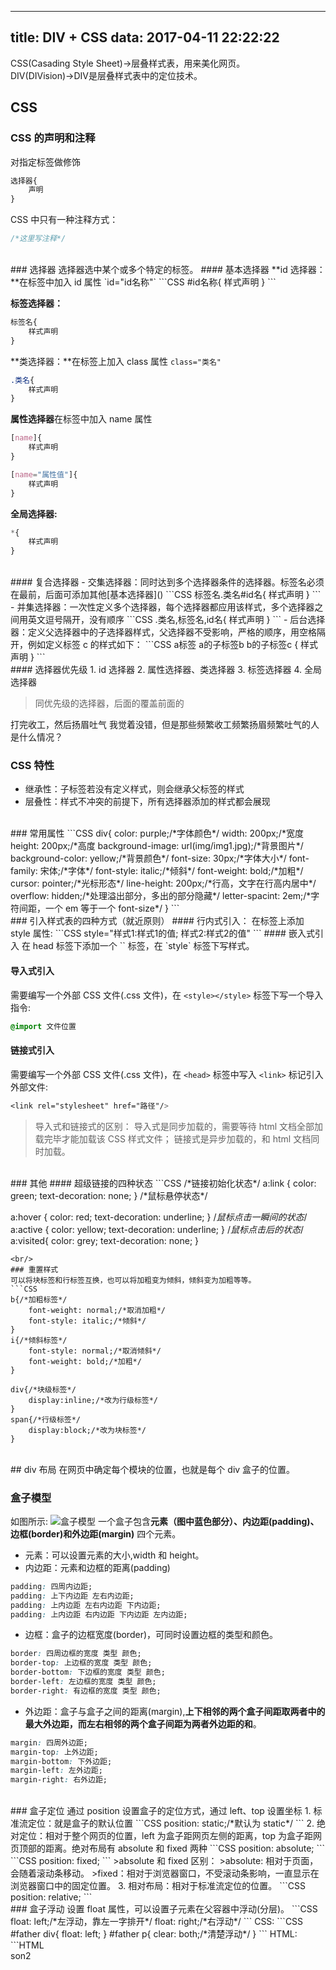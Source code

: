 ---
title: DIV + CSS
data: 2017-04-11 22:22:22
----

CSS(Casading Style Sheet)→层叠样式表，用来美化网页。
DIV(DIVision)→DIV是层叠样式表中的定位技术。

<!--more-->

## CSS
### CSS 的声明和注释
对指定标签做修饰
```CSS
选择器{
	声明
}
```

CSS 中只有一种注释方式：
```CSS
/*这里写注释*/
```

<br/>
### 选择器
选择器选中某个或多个特定的标签。
#### 基本选择器
**id 选择器：**在标签中加入 id 属性 `id="id名称"`
```CSS
#id名称{
	样式声明
}
```

**标签选择器：**
```CSS
标签名{
	样式声明
}
```

**类选择器：**在标签上加入 class 属性 `class="类名"`
```CSS
.类名{
	样式声明
}
```

**属性选择器**在标签中加入 name 属性
```CSS
[name]{
	样式声明
}

[name="属性值"]{
	样式声明
}
```

**全局选择器:**
```CSS
*{
	样式声明
}
```

<br/>
#### 复合选择器
- 交集选择器：同时达到多个选择器条件的选择器。标签名必须在最前，后面可添加其他[基本选择器]()
```CSS
标签名.类名#id名{
	样式声明
}
```
- 并集选择器：一次性定义多个选择器，每个选择器都应用该样式，多个选择器之间用英文逗号隔开，没有顺序
```CSS
.类名,标签名,id名{
	样式声明
}
```
- 后台选择器：定义父选择器中的子选择器样式，父选择器不受影响，严格的顺序，用空格隔开，例如定义标签 c 的样式如下：
```CSS
a标签 a的子标签b b的子标签c {
	样式声明
}
```

<br/>
#### 选择器优先级
1. id 选择器
2. 属性选择器、类选择器
3. 标签选择器
4. 全局选择器

>同优先级的选择器，后面的覆盖前面的


 打完收工，然后扬眉吐气 我觉着没错，但是那些频繁收工频繁扬眉频繁吐气的人是什么情况？
<br/>
### CSS 特性
- 继承性：子标签若没有定义样式，则会继承父标签的样式
- 层叠性：样式不冲突的前提下，所有选择器添加的样式都会展现

<br/>
### 常用属性
```CSS
div{
	color: purple;/*字体颜色*/
	width: 200px;/*宽度
	height: 200px;/*高度
	background-image: url(img/img1.jpg);/*背景图片*/
	background-color: yellow;/*背景颜色*/
	font-size: 30px;/*字体大小*/
	font-family: 宋体;/*字体*/
	font-style: italic;/*倾斜*/
	font-weight: bold;/*加粗*/
	cursor: pointer;/*光标形态*/
	line-height: 200px;/*行高，文字在行高内居中*/
	overflow: hidden;/*处理溢出部分，多出的部分隐藏*/
	letter-spacint: 2em;/*字符间距，一个 em 等于一个 font-size*/
}
```

<br/>
### 引入样式表的四种方式（就近原则）
#### 行内式引入：
在标签上添加 style 属性:
```CSS
style="样式1:样式1的值; 样式2:样式2的值"
```
#### 嵌入式引入
在 head 标签下添加一个 `<style></style>` 标签，在 `style` 标签下写样式。

#### 导入式引入
需要编写一个外部 CSS 文件(.css 文件)，在 `<style></style>` 标签下写一个导入指令:
```CSS
@import 文件位置
``` 

#### 链接式引入
需要编写一个外部 CSS 文件(.css 文件)，在 `<head>` 标签中写入 `<link>` 标记引入外部文件:
```CSS
<link rel="stylesheet" href="路径"/>
```

>导入式和链接式的区别：
>导入式是同步加载的，需要等待 html 文档全部加载完毕才能加载该 CSS 样式文件；
>链接式是异步加载的，和 html 文档同时加载。

<br/>
### 其他
#### 超级链接的四种状态
```CSS
/*链接初始化状态*/
a:link {
	color: green;
	text-decoration: none;
}
/*鼠标悬停状态*/

a:hover {
	color: red;
	text-decoration: underline;
}
/*鼠标点击一瞬间的状态*/
a:active {
	color: yellow;
	text-decoration: underline;
}
/*鼠标点击后的状态*/
a:visited{
	color: grey;
	text-decoration: none;
}
```
<br/>
### 重置样式
可以将块标签和行标签互换，也可以将加粗变为倾斜，倾斜变为加粗等等。
```CSS
b{/*加粗标签*/
	font-weight: normal;/*取消加粗*/
	font-style: italic;/*倾斜*/
}
i{/*倾斜标签*/
	font-style: normal;/*取消倾斜*/
	font-weight: bold;/*加粗*/
}

div{/*块级标签*/
	display:inline;/*改为行级标签*/
}
span{/*行级标签*/
	display:block;/*改为块标签*/
}
```

<br/>
## div 布局
在网页中确定每个模块的位置，也就是每个 div 盒子的位置。

### 盒子模型
如图所示:
![盒子模型](http://wx4.sinaimg.cn/mw690/a6e9cb00ly1feiqdjhq12j205l05qwe9.jpg)
一个盒子包含**元素（图中蓝色部分）、内边距(padding)、边框(border)和外边距(margin)** 四个元素。
- 元素：可以设置元素的大小,width 和 height。
- 内边距：元素和边框的距离(padding)
```CSS
padding: 四周内边距;
padding: 上下内边距 左右内边距;
padding: 上内边距 左右内边距 下内边距;
padding: 上内边距 右内边距 下内边距 左内边距;
```
- 边框：盒子的边框宽度(border)，可同时设置边框的类型和颜色。
```CSS
border: 四周边框的宽度 类型 颜色;
border-top: 上边框的宽度 类型 颜色;
border-bottom: 下边框的宽度 类型 颜色;
border-left: 左边框的宽度 类型 颜色;
border-right: 有边框的宽度 类型 颜色;
```
- 外边距：盒子与盒子之间的距离(margin),**上下相邻的两个盒子间距取两者中的最大外边距，而左右相邻的两个盒子间距为两者外边距的和**。
```CSS
margin: 四周外边距;
margin-top: 上外边距;
margin-bottom: 下外边距;
margin-left: 左外边距;
margin-right: 右外边距;
```

<br/>
### 盒子定位
通过 position 设置盒子的定位方式，通过 left、top 设置坐标
1. 标准流定位：就是盒子的默认位置
```CSS
position: static;/*默认为 static*/
```
2. 绝对定位：相对于整个网页的位置，left 为盒子距网页左侧的距离，top 为盒子距网页顶部的距离。绝对布局有 absolute 和 fixed 两种
```CSS
position: absolute;
```
```CSS
position: fixed;
```
>absolute 和 fixed 区别：
>absolute: 相对于页面，会随着滚动条移动。
>fixed：相对于浏览器窗口，不受滚动条影响，一直显示在浏览器窗口中的固定位置。
3. 相对布局：相对于标准流定位的位置。
```CSS
position: relative;
```

<br/>
### 盒子浮动
设置 float 属性，可以设置子元素在父容器中浮动(分层)。
```CSS
float: left;/*左浮动，靠左一字排开*/
float: right;/*右浮动*/
```
CSS:
```CSS
#father div{
	float: left;
}
#father p{
	clear: both;/*清楚浮动*/
}
```
HTML:
```HTML
<div id="father">
	<div id="son1>son1</div>
	<div id="son2>son2</div>
	<div id="son3>son3</div>
	<p></p>
</div>
```
